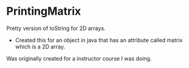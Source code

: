 # PrintingMatrix
Pretty version of toString for 2D arrays.

- Created this for an object in java that has an attribute called matrix which is a 2D array.

Was originally created for a instructor course I was doing.

